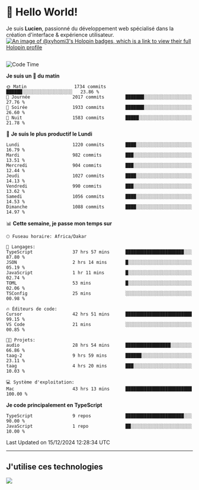 # 👋 Hello World!

Je suis **Lucien**, passionné du développement web spécialisé dans la création d'interface & expérience utilisateur.
[![An image of @xyhomi3's Holopin badges, which is a link to view their full Holopin profile](https://holopin.me/xyhomi3)](https://holopin.io/@xyhomi3)

##

<!--START_SECTION:waka-->
![Code Time](http://img.shields.io/badge/Code%20Time-2%2C796%20hrs%204%20mins-blue)

**Je suis un 🐤 du matin** 

```text
🌞 Matin                  1734 commits        ██████░░░░░░░░░░░░░░░░░░░   23.86 % 
🌆 Journée                2017 commits        ███████░░░░░░░░░░░░░░░░░░   27.76 % 
🌃 Soirée                 1933 commits        ███████░░░░░░░░░░░░░░░░░░   26.60 % 
🌙 Nuit                   1583 commits        █████░░░░░░░░░░░░░░░░░░░░   21.78 % 
```
📅 **Je suis le plus productif le Lundi** 

```text
Lundi                    1220 commits        ████░░░░░░░░░░░░░░░░░░░░░   16.79 % 
Mardi                    982 commits         ███░░░░░░░░░░░░░░░░░░░░░░   13.51 % 
Mercredi                 904 commits         ███░░░░░░░░░░░░░░░░░░░░░░   12.44 % 
Jeudi                    1027 commits        ████░░░░░░░░░░░░░░░░░░░░░   14.13 % 
Vendredi                 990 commits         ███░░░░░░░░░░░░░░░░░░░░░░   13.62 % 
Samedi                   1056 commits        ████░░░░░░░░░░░░░░░░░░░░░   14.53 % 
Dimanche                 1088 commits        ████░░░░░░░░░░░░░░░░░░░░░   14.97 % 
```


📊 **Cette semaine, je passe mon temps sur** 

```text
🕑︎ Fuseau horaire: Africa/Dakar

💬 Langages: 
TypeScript               37 hrs 57 mins      ██████████████████████░░░   87.80 % 
JSON                     2 hrs 14 mins       █░░░░░░░░░░░░░░░░░░░░░░░░   05.19 % 
JavaScript               1 hr 11 mins        █░░░░░░░░░░░░░░░░░░░░░░░░   02.74 % 
TOML                     53 mins             █░░░░░░░░░░░░░░░░░░░░░░░░   02.06 % 
TSConfig                 25 mins             ░░░░░░░░░░░░░░░░░░░░░░░░░   00.98 % 

🔥 Éditeurs de code: 
Cursor                   42 hrs 51 mins      █████████████████████████   99.15 % 
VS Code                  21 mins             ░░░░░░░░░░░░░░░░░░░░░░░░░   00.85 % 

🐱‍💻 Projets: 
audio                    28 hrs 54 mins      █████████████████░░░░░░░░   66.86 % 
taag-2                   9 hrs 59 mins       ██████░░░░░░░░░░░░░░░░░░░   23.11 % 
taag                     4 hrs 20 mins       ███░░░░░░░░░░░░░░░░░░░░░░   10.03 % 

💻 Système d'exploitation: 
Mac                      43 hrs 13 mins      █████████████████████████   100.00 % 
```

**Je code principalement en TypeScript** 

```text
TypeScript               9 repos             ██████████████████████░░░   90.00 % 
JavaScript               1 repo              ██░░░░░░░░░░░░░░░░░░░░░░░   10.00 % 
```




 Last Updated on 15/12/2024 12:28:34 UTC
<!--END_SECTION:waka-->
---

## J'utilise ces technologies

<p align="left">
  <a href="https://skillicons.dev">
    <img src="https://skillicons.dev/icons?i=ts,js,md,scss,tailwind,react,docker,express,astro,vite,nextjs,vercel,figma,ableton" />
  </a>
</p>

